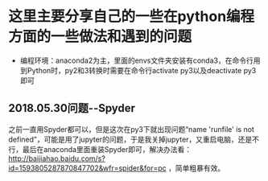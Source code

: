 # 这里主要分享自己的一些在python编程方面的一些做法和遇到的问题

- 编程环境：anaconda2为主，里面的envs文件夹安装有conda3，在命令行用到Python时，py2和3转换时需要在命令行activate py3以及deactivate py3即可

## 2018.05.30问题--Spyder

之前一直用Spyder都可以，但是这次在py3下就出现问题“name 'runfile' is not defined”，可能是用了jupyter的问题，于是我关掉jupyter，又重启电脑，还是不行，最后在anaconda里面重装Spyder即可，解决办法看：http://baijiahao.baidu.com/s?id=1593805287870847702&wfr=spider&for=pc ，简单粗暴有效。

